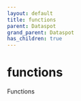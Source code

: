 ```yaml
---
layout: default
title: functions
parent: Dataspot
grand_parent: Dataspot
has_children: true
---
```


# functions

Functions
